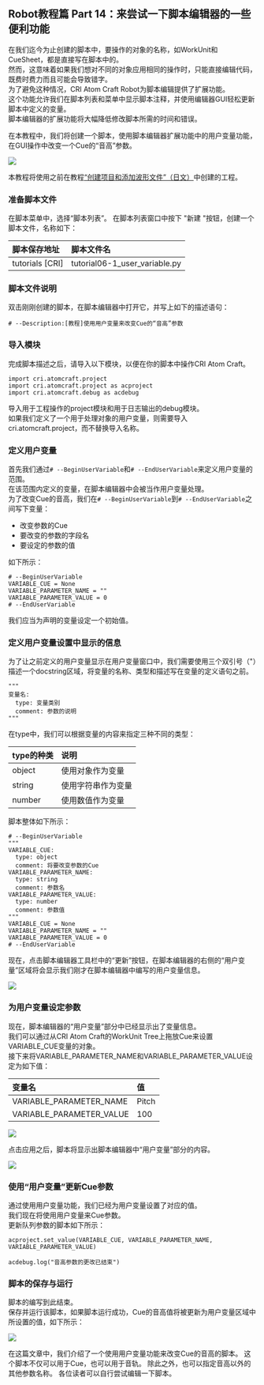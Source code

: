 ## Robot教程篇 Part 14：来尝试一下脚本编辑器的一些便利功能

在我们迄今为止创建的脚本中，要操作的对象的名称，如WorkUnit和CueSheet，都是直接写在脚本中的。<br/>
然而，这意味着如果我们想对不同的对象应用相同的操作时，只能直接编辑代码，既费时费力而且可能会导致错字。<br/>
为了避免这种情况，CRI Atom Craft Robot为脚本编辑提供了扩展功能。<br/>
这个功能允许我们在脚本列表和菜单中显示脚本注释，并使用编辑器GUI轻松更新脚本中定义的变量。<br/>
脚本编辑器的扩展功能将大幅降低修改脚本所需的时间和错误。

在本教程中，我们将创建一个脚本，使用脚本编辑器扩展功能中的用户变量功能，在GUI操作中改变一个Cue的“音高”参数。

![](https://game.criware.jp/wp-content/uploads/2020/11/robot_13_01.png)

本教程将使用之前在教程<a href="https://game.criware.jp/learn/tutorial/atomcraft/atomcraft_robot_06/" target="_blank">“创建项目和添加波形文件”（日文）</a>中创建的工程。

### 准备脚本文件
在脚本菜单中，选择“脚本列表”。
在脚本列表窗口中按下 "新建 "按钮，创建一个脚本文件，名称如下：

| 脚本保存地址     | 脚本文件名                                |
|:-----------------|:------------------------------------------|
| tutorials [CRI]  | tutorial06-1_user_variable.py             |

### 脚本文件说明
双击刚刚创建的脚本，在脚本编辑器中打开它，并写上如下的描述语句：

```
# --Description:[教程]使用用户变量来改变Cue的“音高”参数
```

### 导入模块
完成脚本描述之后，请导入以下模块，以便在你的脚本中操作CRI Atom Craft。

```
import cri.atomcraft.project
import cri.atomcraft.project as acproject
import cri.atomcraft.debug as acdebug
```

导入用于工程操作的project模块和用于日志输出的debug模块。<br/>
如果我们定义了一个用于处理对象的用户变量，则需要导入 cri.atomcraft.project，而不替换导入名称。

### 定义用户变量
首先我们通过`# --BeginUserVariable`和`# --EndUserVariable`来定义用户变量的范围。<br/>
在该范围内定义的变量，在脚本编辑器中会被当作用户变量处理。<br/>
为了改变Cue的音高，我们在`# --BeginUserVariable`到`# --EndUserVariable`之间写下变量：
* 改变参数的Cue
* 要改变的参数的字段名
* 要设定的参数的值

如下所示：

```
# --BeginUserVariable
VARIABLE_CUE = None
VARIABLE_PARAMETER_NAME = ""
VARIABLE_PARAMETER_VALUE = 0
# --EndUserVariable
```

我们应当为声明的变量设定一个初始值。

### 定义用户变量设置中显示的信息
为了让之前定义的用户变量显示在用户变量窗口中，我们需要使用三个双引号（"）描述一个docstring区域，将变量的名称、类型和描述写在变量的定义语句之前。

```
"""
变量名:
  type: 变量类别
  comment: 参数的说明
"""
```

在type中，我们可以根据变量的内容来指定三种不同的类型：

| type的种类 | 说明         |
|:-----------|:-------------|
| object     | 使用对象作为变量  |
| string     | 使用字符串作为变量 |
| number     | 使用数值作为变量  |

脚本整体如下所示：

```
# --BeginUserVariable
"""
VARIABLE_CUE:
  type: object
  comment: 将要改变参数的Cue
VARIABLE_PARAMETER_NAME:
  type: string
  comment: 参数名
VARIABLE_PARAMETER_VALUE:
  type: number
  comment: 参数值
"""
VARIABLE_CUE = None
VARIABLE_PARAMETER_NAME = ""
VARIABLE_PARAMETER_VALUE = 0
# --EndUserVariable
```

现在，点击脚本编辑器工具栏中的“更新”按钮，在脚本编辑器的右侧的“用户变量”区域将会显示我们刚才在脚本编辑器中编写的用户变量信息。

![](https://game.criware.jp/wp-content/uploads/2020/11/robot_13_02.png)

### 为用户变量设定参数
现在，脚本编辑器的“用户变量”部分中已经显示出了变量信息。<br/>
我们可以通过从CRI Atom Craft的WorkUnit Tree上拖放Cue来设置VARIABLE_CUE变量的对象。<br/>
接下来将VARIABLE_PARAMETER_NAME和VARIABLE_PARAMETER_VALUE设定为如下值：

| 变量名                   | 值    |
|:-------------------------|:------|
| VARIABLE_PARAMETER_NAME  | Pitch |
| VARIABLE_PARAMETER_VALUE | 100   |

![](https://game.criware.jp/wp-content/uploads/2020/11/robot_13_03.png)

点击应用之后，脚本将显示出脚本编辑器中“用户变量”部分的内容。

![](https://game.criware.jp/wp-content/uploads/2020/11/robot_13_04.png)

### 使用“用户变量”更新Cue参数
通过使用用户变量功能，我们已经为用户变量设置了对应的值。<br/>
我们现在将使用用户变量来Cue参数。<br/>
更新队列参数的脚本如下所示：  

```
acproject.set_value(VARIABLE_CUE, VARIABLE_PARAMETER_NAME, VARIABLE_PARAMETER_VALUE)

acdebug.log("音高参数的更改已结束")
```

### 脚本的保存与运行
脚本的编写到此结束。<br/>
保存并运行该脚本，如果脚本运行成功，Cue的音高值将被更新为用户变量区域中所设置的值，如下所示：

![](https://game.criware.jp/wp-content/uploads/2020/11/robot_13_05.png)

在这篇文章中，我们介绍了一个使用用户变量功能来改变Cue的音高的脚本。
这个脚本不仅可以用于Cue，也可以用于音轨。
除此之外，也可以指定音高以外的其他参数名称。
各位读者可以自行尝试编辑一下脚本。